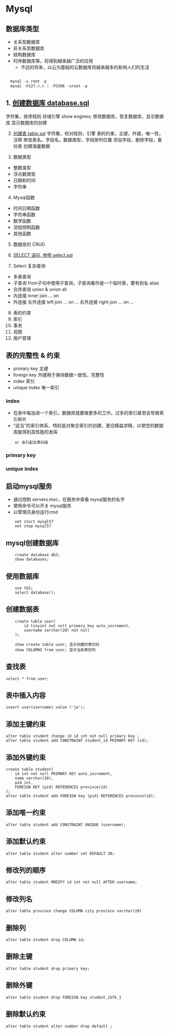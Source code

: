 # Mysql

## 数据库类型
* 关系型数据库
* 非关系型数据库
* 结构数据库
* 时序数据库等，将得到越来越广泛的应用
  * 不远的将来，以云为基础的云数据库将越来越多的影响人们的生活

```sql

  mysql -u root -p
  mysql -h127.0.0.1 -P3306 -uroot -p

```



## 1. [创建数据库 database.sql](1.创建数据库/database.sql)
  字符集，排序规则
  存储引擎 show engines;
  修改数据库，恢复数据库，显示数据库
  显示数据库的创建

2. [创建表 table.sql](2.创建表/table.sql)
  字符集，校对规则，引擎
  表的约束，主键，外键，唯一性，注释
  修改表名，字段名，数据类型，字段排列位置
  添加字段，删除字段，备份表
  创建海量数据

3. 数据类型
  * 整数类型
  * 浮点数类型
  * 日期和时间
  * 字符串

4. Mysql函数
  * 时间日期函数
  * 字符串函数
  * 数学函数
  * 流程控制函数
  * 其他函数

5. 数据库的 CRUD

6. [SELECT 语句, 参照 select.sql](select.sql)

7. Select 复杂查询
  * 多表查询
  * 子查询
    from子句中使用子查询，子查询看作是一个临时表，要有别名 alias
  * 合并查询 union & union all
  * 内连接 inner join ... on
  * 外连接
    左外连接 left join ... on ...
    右外连接 right join ... on ...

8. 表的约束
9. 索引
10. 事务
11. 视图
12. 用户管理




## 表的完整性 & 约束
* primary key 主键
* foreign key 外键用于保持数据一致性，完整性
* index       索引
* unique index 唯一索引


### index
* 在表中每加进一个索引，数据库就要做更多的工作。过多的索引甚至会导致索引碎片
* “适当”的索引体系，特别是对聚合索引的创建，更应精益求精，以使您的数据库能得到高性能的发挥

```
	or 会引起全表扫描
```


### primary key


### unique index

## 启动mysql服务
* 通过控制 servers.msc，在服务中查看 mysql服务的名字
* 使用命令可以开关 mysql服务
* 以管理员身份运行cmd
```
	net start mysql57
	net stop mysql57
```

## mysql创建数据库
```
	create database db2;
	show databases;
```

## 使用数据库
```
	use tb2;
	select database();
```

## 创建数据表
```
	create table user(
		id tinyint not null primary key auto_increment,
		username varchar(20) not null
	);

	show create table user; 显示创建的表代码
	show COLUMNS from user; 显示当前表的列
```

## 查找表
```
select * from user;
```

## 表中插入内容
```
insert user(username) value ('jw');
```


## 添加主键约束
```
alter table student change id id int not null primary key ;
alter table student add CONSTRAINT student_id PRIMARY KEY (id);
```

## 添加外键约束
```
create table student(
	id int not null PRIMARY KEY auto_increment,
	name varchar(20),
	pid int,
	FOREIGN KEY (pid) REFERENCES province(id) 
);
alter table student add FOREIGN key (pid) REFERENCES province(id);
```
## 添加唯一约束
```
alter table student add CONSTRAINT UNIQUE (username);
```

## 添加默认约束
```
alter table student alter number set DEFAULT 30;
```

## 修改列的顺序
```
alter table student MODIFY id int not null AFTER username;
```

## 修改列名
```
alter table province change COLUMN city province varchar(20)
```

## 删除列
```
alter table student drop COLUMN id;
```

## 删除主键
```
alter table student drop primary key;
```

## 删除外键
```
alter table student drop FOREIGN key student_ibfk_1
```

## 删除默认约束
```
alter table student alter number drop default ;
```


